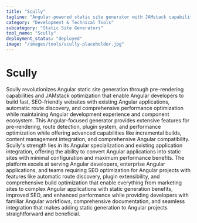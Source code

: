 ```yaml
---
title: "Scully"
tagline: "Angular-powered static site generator with JAMstack capabilities"
category: "Development & Technical Tools"
subcategory: "Static Site Generators"
tool_name: "Scully"
deployment_status: "deployed"
image: "/images/tools/scully-placeholder.jpg"
---
```


# Scully

Scully revolutionizes Angular static site generation through pre-rendering capabilities and JAMstack optimization that enable Angular developers to build fast, SEO-friendly websites with existing Angular applications, automatic route discovery, and comprehensive performance optimization while maintaining Angular development experience and component ecosystem. This Angular-focused generator provides extensive features for pre-rendering, route detection, plugin system, and performance optimization while offering advanced capabilities like incremental builds, content management integration, and comprehensive Angular compatibility. Scully's strength lies in its Angular specialization and existing application integration, offering the ability to convert Angular applications into static sites with minimal configuration and maximum performance benefits. The platform excels at serving Angular developers, enterprise Angular applications, and teams requiring SEO optimization for Angular projects with features like automatic route discovery, plugin extensibility, and comprehensive build optimization that enable everything from marketing sites to complex Angular applications with static generation benefits, improved SEO, and enhanced performance while providing developers with familiar Angular workflows, comprehensive documentation, and seamless integration that makes adding static generation to Angular projects straightforward and beneficial.
